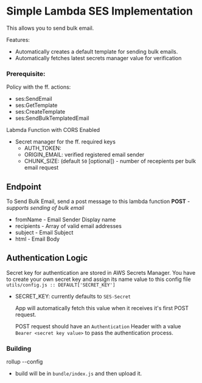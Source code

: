 # Simple Lambda SES Implementation

This allows you to send bulk email.

Features:

- Automatically creates a default template for sending bulk emails.
- Automatically fetches latest secrets manager value for verification

### Prerequisite:

Policy with the ff. actions:

- ses:SendEmail
- ses:GetTemplate
- ses:CreateTemplate
- ses:SendBulkTemplatedEmail

Labmda Function with CORS Enabled

 - Secret manager for the ff. required keys
   - AUTH_TOKEN: <token for verification>
   - ORIGIN_EMAIL: verified registered email sender
   - CHUNK_SIZE: (default `50` [optional]) - number of recepients per bulk email request

## Endpoint

To Send Bulk Email, send a post message to this lambda function
**POST** - _supports sending of bulk email_

- fromName - Email Sender Display name
- recipients - Array of valid email addresses
- subject - Email Subject
- html - Email Body

## Authentication Logic

Secret key for authentication are stored in AWS Secrets Manager. You have to create your own secret key and assign its name value to this config file `utils/config.js :: DEFAULT['SECRET_KEY']`

- SECRET_KEY: currently defaults to `SES-Secret`

  App will automatically fetch this value when it receives it's first POST request.

  POST request should have an `Authentication` Header with a value `Bearer <secret key value>` to pass the authentication process.

### Building

rollup --config

- build will be in `bundle/index.js` and then upload it.
